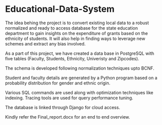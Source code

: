 # Educational-Data-System

The idea behing the project is to convert existing local data to a robust normalized and ready to access database for the state education department to gain insights 
on the expenditure of grants based on the ethnicity of students.  It will also help in finding ways to leverage new schemes and extract any bias involved.

As a part of this project, we have created a data base in PostgreSQL with five tables (Faculty, Students, Ethnicity, Univeristy and Zipcodes). 

The schema is developed following normalization techniques upto BCNF. 

Student and faculty details are generated by a Python program based on a probability distribution for gender and ethnic origin. 

Various SQL commands are used along with optimization techniques like indexing. Tracing tools are used for query performance tuning. 

The database is linked through Django for cloud access.

Kindly refer the Final_report.docx for an end to end overview.
